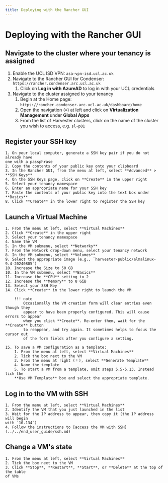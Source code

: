 ```yaml
---
title: Deploying with the Rancher GUI
---
```


# Deploying with the Rancher GUI

## Navigate to the cluster where your tenancy is assigned

1. Enable the UCL ISD VPN: `asa-vpn-isd.ucl.ac.uk`
2. Navigate to the Rancher GUI for Condenser: `https://rancher.condenser.arc.ucl.ac.uk`
    1. Click on **Log in with AzureAD** to log in with your UCL credentials
3. Navigate to the cluster assigned to your tenancy
    1. Begin at the Home page: `https://rancher.condenser.arc.ucl.ac.uk/dashboard/home`
    2. Open the navigation (≡) at left and click on **Virtualization Management**
    under **Global Apps**
    3. From the list of Harvester clusters, click on the name of the cluster you
    wish to access, e.g. `sl-p01`

## Register your SSH key

    1. On your local computer, generate a SSH key pair if you do not already have
    one with a passphrase
    2. Copy the contents of your public key onto your clipboard
    3. In the Rancher GUI, from the menu at left, select **Advanced** > **SSH Keys**
    4. On the SSH Keys page, click on **Create** in the upper right
    5. Select your tenancy namespace
    6. Enter an appropriate name for your SSH key
    7. Paste the contents of your public key into the text box under **Basics**
    8. Click **Create** in the lower right to register the SSH key

## Launch a Virtual Machine

    1. From the menu at left, select **Virtual Machines**
    2. Click **Create** in the upper right
    3. Select your tenancy namespace
    4. Name the VM
    5. In the VM submenu, select **Networks**
    7. From the Network drop-down menu, select your tenancy network
    8. In the VM submenu, select **Volumes**
    9. Select the appropriate image (e.g., `harvester-public/almalinux-9.4-20240805`)
    10. Increase the Size to 50 GB
    10. In the VM submenu, select **Basics**
    11. Increase the **CPU** setting to 2
    12. Increase the **Memory** to 8 GiB
    13. Select your SSH Key
    14. Click **Create** in the lower right to launch the VM

        !!! note
            Occasionally the VM creation form will clear entries even though they
            appear to have been properly configured. This will cause errors to appear
            when you click **Create**. Re-enter them, wait for the **Create** button
            to reappear, and try again. It sometimes helps to focus the cursor out
            of the form fields after you configure a setting.

    15. To save a VM configuration as a template:
        1. From the menu at left, select **Virtual Machines**
        2. Tick the box next to the VM
        3. From the menu at right (⋮), select **Generate Template**
        4. Name the template
        5. To start a VM from a template, omit steps 5.5-5.13. Instead tick the
        **Use VM Template** box and select the appropriate template.

## Log in to the VM with SSH

    1. From the menu at left, select **Virtual Machines**
    2. Identify the VM that you just launched in the list
    3. Wait for the IP address to appear, then copy it (the IP address will begin
    with `10.134`)
    4. Follow the instructions to [access the VM with SSH](../../end_user_guide/ssh.md)

## Change a VM's state

    1. From the menu at left, select **Virtual Machines**
    2. Tick the box next to the VM
    3. Click **Stop**, **Restart**, **Start**, or **Delete** at the top of the table
    of VMs
